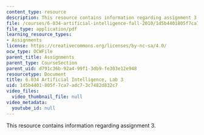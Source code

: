 ```yaml
---
content_type: resource
description: This resource contains information regarding assignment 3.
file: /courses/6-034-artificial-intelligence-fall-2010/1d5b4401805f7ca7adc73c7482d832c7_MIT6_034F10_lab3.pdf
file_type: application/pdf
learning_resource_types:
- Assignments
license: https://creativecommons.org/licenses/by-nc-sa/4.0/
ocw_type: OCWFile
parent_title: Assignments
parent_type: CourseSection
parent_uid: d791c36b-92a4-99f1-3db9-fe303e12e948
resourcetype: Document
title: 6.034 Artificial Intelligence, Lab 3
uid: 1d5b4401-805f-7ca7-adc7-3c7482d832c7
video_files:
  video_thumbnail_file: null
video_metadata:
  youtube_id: null
---
```

This resource contains information regarding assignment 3.